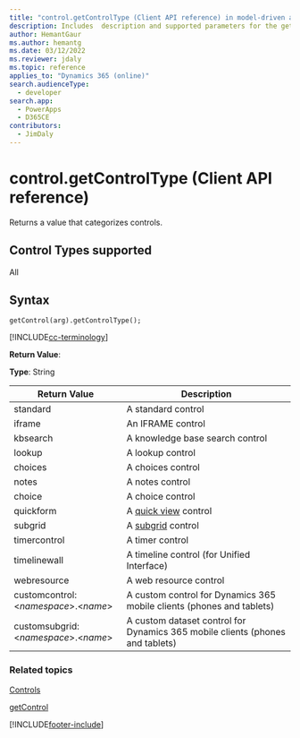 ```yaml
---
title: "control.getControlType (Client API reference) in model-driven apps for Dynamics 365| MicrosoftDocs"
description: Includes  description and supported parameters for the getControlType method.
author: HemantGaur
ms.author: hemantg
ms.date: 03/12/2022
ms.reviewer: jdaly
ms.topic: reference
applies_to: "Dynamics 365 (online)"
search.audienceType: 
  - developer
search.app: 
  - PowerApps
  - D365CE
contributors:
  - JimDaly
---
```

# control.getControlType (Client API reference)

Returns a value that categorizes controls.

## Control Types supported

All

## Syntax

`getControl(arg).getControlType();`

[!INCLUDE[cc-terminology](../../../../data-platform/includes/cc-terminology.md)]

**Return Value**:

**Type**: String

|Return Value |Description|
|--|--|
|standard|A standard control|
|iframe|An IFRAME control|
|kbsearch|A knowledge base search control|
|lookup|A lookup control|
|choices|A choices control|
|notes|A notes control|
|choice|A choice control|
|quickform | A [quick view](../formContext-ui-quickForms.md) control|
|subgrid | A [subgrid](../grids.md) control|
|timercontrol | A timer control|
|timelinewall | A timeline control (for Unified Interface)|
|webresource | A web resource control|
|customcontrol: \<*namespace*>.\<*name*> | A custom control for Dynamics 365 mobile clients (phones and tablets)|
|customsubgrid:\<*namespace*>.\<*name*> | A custom dataset control for Dynamics 365 mobile clients (phones and tablets)|

### Related topics

[Controls](../controls.md)

[getControl](getcontrol.md)




[!INCLUDE[footer-include](../../../../../includes/footer-banner.md)]